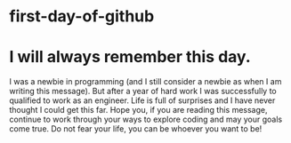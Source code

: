 # first-day-of-github

# I will always remember this day.
I was a newbie in programming (and I still consider a newbie as when I am writing this message).
But after a year of hard work I was successfully to qualified to work as an engineer.
Life is full of surprises and I have never thought I could get this far.
Hope you, if you are reading this message, 
continue to work through your ways to explore coding and may your goals come true.
Do not fear your life, you can be whoever you want to be!
